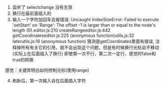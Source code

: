 

1. 监听了 selectchange 没有生效
2. 换行在最前面插入的
3. 输入一个字符加回车会报错误: Uncaught IndexSizeError: Failed to execute 'setStart' on 'Range': The offset -1 is larger than or equal to the node's length (0).editor.js:210 createRangeeditor.js:442 getCoordinateseditor.js:225 (anonymous function)utils.js:32 laterutils.js:16 (anonymous function)
猜测是getCoordinates里面有错误, 注释掉所有有关它的引用，就不会出现这个问题，但是有时候换行光标会不移动(实际上在后面插入了换行)
即使第一次不行，第二次一定行，感觉时false和true的转换

感觉：关键弄明白如何控制光标(使用range)

4. 刷新后，第一次输入会在后面插入字符